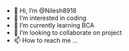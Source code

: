 - 👋 Hi, I’m @Nilesh8918
- 👀 I’m interested in coding
- 🌱 I’m currently learning BCA
- 💞️ I’m looking to collaborate on project
- 📫 How to reach me ...

<!---
Nilesh8918/Nilesh8918 is a ✨ special ✨ repository because its `README.md` (this file) appears on your GitHub profile.
You can click the Preview link to take a look at your changes.
--->
